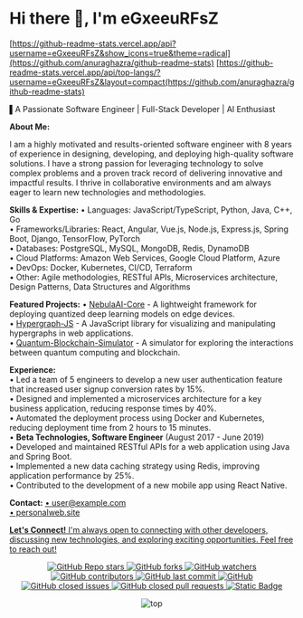 # Hi there 👋, I'm **eGxeeuRFsZ**

[https://github-readme-stats.vercel.app/api?username=eGxeeuRFsZ&show_icons=true&theme=radical](https://github.com/anuraghazra/github-readme-stats)
[https://github-readme-stats.vercel.app/api/top-langs/?username=eGxeeuRFsZ&layout=compact(https://github.com/anuraghazra/github-readme-stats)

▌A Passionate Software Engineer | Full-Stack Developer | AI Enthusiast

**About Me:**

I am a highly motivated and results-oriented software engineer with 8 years of experience in designing, developing, and deploying high-quality software solutions. I have a strong passion for leveraging technology to solve complex problems and a proven track record of delivering innovative and impactful results. I thrive in collaborative environments and am always eager to learn new technologies and methodologies.

**Skills & Expertise:** 
•  Languages: JavaScript/TypeScript, Python, Java, C++, Go<br>
•  Frameworks/Libraries: React, Angular, Vue.js, Node.js, Express.js, Spring Boot, Django, TensorFlow, PyTorch<br>
•  Databases: PostgreSQL, MySQL, MongoDB, Redis, DynamoDB <br>
•  Cloud Platforms: Amazon Web Services, Google Cloud Platform, Azure <br>
•  DevOps: Docker, Kubernetes, CI/CD, Terraform <br>
•  Other: Agile methodologies, RESTful APIs, Microservices architecture, Design Patterns, Data Structures and Algorithms<br>

**Featured Projects:**
•  [NebulaAI-Core](https://github.com/eGxeeuRFsZ/NebulaAI-Core) - A lightweight framework for deploying quantized deep learning models on edge devices.<br>
•  [Hypergraph-JS](https://github.com/eGxeeuRFsZ/Hypergraph-JS) - A JavaScript library for visualizing and manipulating hypergraphs in web applications.<br>
•  [Quantum-Blockchain-Simulator](https://github.com/eGxeeuRFsZ/Quantum-Blockchain-Simulator) - A simulator for exploring the interactions between quantum computing and blockchain.<br>

**Experience:**<br>
•   Led a team of 5 engineers to develop a new user authentication feature that increased user signup conversion rates by 15%.<br>
•   Designed and implemented a microservices architecture for a key business application, reducing response times by 40%. <br>
•   Automated the deployment process using Docker and Kubernetes, reducing deployment time from 2 hours to 15 minutes.<br>
•   **Beta Technologies, Software Engineer** (August 2017 - June 2019)<br>
•   Developed and maintained RESTful APIs for a web application using Java and Spring Boot. <br>
•   Implemented a new data caching strategy using Redis, improving application performance by 25%. <br>
•   Contributed to the development of a new mobile app using React Native.<br>

**Contact:**
<a href="user@example.com">•  user@example.com<br>
<a href="personalweb.site">•  personalweb.site<br>

**Let's Connect!**
I'm always open to connecting with other developers, discussing new technologies, and exploring exciting opportunities. Feel free to reach out!

<p align="center">
  <img alt="GitHub Repo stars" src="https://img.shields.io/github/stars/rzashakeri/beautify-github-profile?style=flat-square">
  <img alt="GitHub forks" src="https://img.shields.io/github/forks/rzashakeri/beautify-github-profile?style=flat-square">
  <img alt="GitHub watchers" src="https://img.shields.io/github/watchers/rzashakeri/beautify-github-profile?style=flat-square">
  <img alt="GitHub contributors" src="https://img.shields.io/github/contributors/rzashakeri/beautify-github-profile?color=blue&style=flat-square">
  <img alt="GitHub last commit" src="https://img.shields.io/github/last-commit/rzashakeri/beautify-github-profile?color=blue&style=flat-square">
  <img alt="GitHub" src="https://img.shields.io/github/license/rzashakeri/beautify-github-profile?color=blue&style=flat-square">
  <img alt="GitHub closed issues" src="https://img.shields.io/github/issues-closed/rzashakeri/beautify-github-profile?color=blue&style=flat-square">
  <img alt="GitHub closed pull requests" src="https://img.shields.io/github/issues-pr-closed/rzashakeri/beautify-github-profile?color=blue&style=flat-square">
<a href="readme-fa.md"><img alt="Static Badge" src="https://img.shields.io/badge/translation-farsi-blue?style=flat-square"></a>
</p>
<p align="center">
  <img src="https://github-readme-stats.vercel.app/api/top-langs/?username=rzashakeri&layout=pie&size_weight=1" alt=top langs>
</p>
